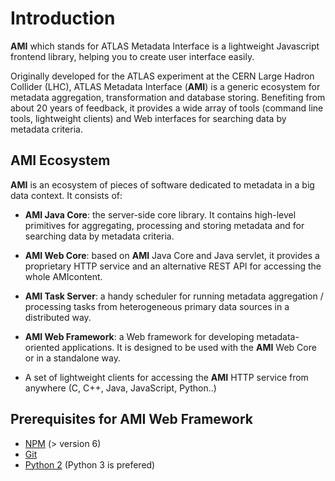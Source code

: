 # Introduction

**AMI** which stands for ATLAS Metadata Interface is a lightweight Javascript frontend library, helping you to create user interface easily.

Originally developed for the ATLAS experiment at the CERN Large Hadron Collider
(LHC), ATLAS Metadata Interface (**AMI**) is a generic ecosystem for metadata aggregation,
transformation and database storing. Benefiting from about 20 years of feedback, it
provides a wide array of tools (command line tools, lightweight clients) and Web interfaces
for searching data by metadata criteria.

## AMI Ecosystem

**AMI** is an ecosystem of pieces of software dedicated to metadata in a big data context. It consists
of:

* **AMI Java Core**: the server-side core library. It contains high-level primitives for
aggregating, processing and storing metadata and for searching data by metadata
criteria.

* **AMI Web Core**: based on **AMI** Java Core and Java servlet, it provides a
proprietary HTTP service and an alternative REST API for accessing the whole
AMIcontent.

* **AMI Task Server**: a handy scheduler for running metadata aggregation /
processing tasks from heterogeneous primary data sources in a distributed way.

* **AMI Web Framework**: a Web framework for developing metadata-oriented
applications. It is designed to be used with the **AMI** Web Core or in a standalone
way.

* A set of lightweight clients for accessing the **AMI** HTTP service from anywhere
(C, C++, Java, JavaScript, Python..)

## Prerequisites for AMI Web Framework

* [NPM](https://nodejs.org/en/) (> version 6)
* [Git](https://git-scm.com/)
* [Python 2](https://www.python.org/) (Python 3 is prefered)